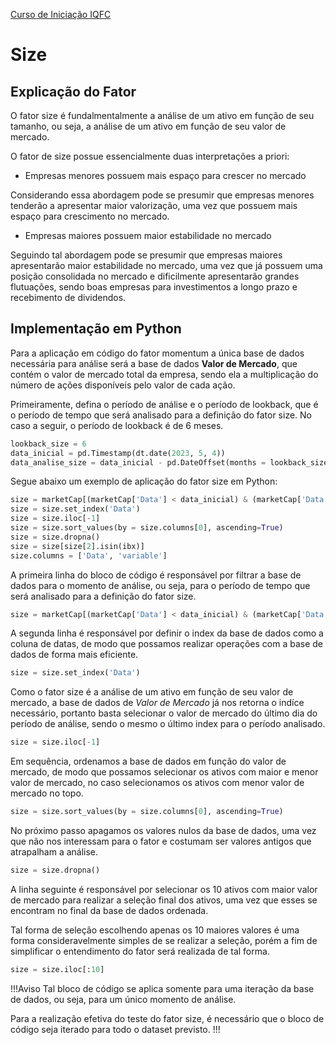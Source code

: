 <a href="/TraineeIQFC/site/home.html">Curso de Iniciação IQFC</a>

Size
======

Explicação do Fator
---------

O fator size é fundalmentalmente a análise de um ativo em função de seu tamanho, ou seja, a análise de um ativo em função de seu valor de mercado. 

O fator de size possue essencialmente duas interpretações a priori:

* Empresas menores possuem mais espaço para crescer no mercado

Considerando essa abordagem pode se presumir que empresas menores tenderão a apresentar maior valorização, uma vez que possuem mais espaço para crescimento no mercado.

* Empresas maiores possuem maior estabilidade no mercado

Seguindo tal abordagem pode se presumir que empresas maiores apresentarão maior estabilidade no mercado, uma vez que já possuem uma posição consolidada no mercado e dificilmente apresentarão grandes flutuações, sendo boas empresas para investimentos a longo prazo e recebimento de dividendos.

Implementação em Python
---------

Para a aplicação em código do fator momentum a única base de dados necessária para análise será a base de dados **Valor de Mercado**, que contém o valor de mercado total da empresa, sendo ela a multiplicação do número de ações disponíveis pelo valor de cada ação.

Primeiramente, defina o período de análise e o período de lookback, que é o período de tempo que será analisado para a definição do fator size. No caso a seguir, o período de lookback é de 6 meses.

```python
lookback_size = 6
data_inicial = pd.Timestamp(dt.date(2023, 5, 4))
data_analise_size = data_inicial - pd.DateOffset(months = lookback_size)
```
Segue abaixo um exemplo de aplicação do fator size em Python:
```python
size = marketCap[(marketCap['Data'] < data_inicial) & (marketCap['Data'] >= data_analise_size)]
size = size.set_index('Data')
size = size.iloc[-1]
size = size.sort_values(by = size.columns[0], ascending=True)
size = size.dropna()
size = size[size[2].isin(ibx)]
size.columns = ['Data', 'variable']
```

A primeira linha do bloco de código é responsável por filtrar a base de dados para o momento de análise, ou seja, para o período de tempo que será analisado para a definição do fator size.
```python
size = marketCap[(marketCap['Data'] < data_inicial) & (marketCap['Data'] >= data_analise_size)]
```

A segunda linha é responsável por definir o index da base de dados como a coluna de datas, de modo que possamos realizar operações com a base de dados de forma mais eficiente.
```python
size = size.set_index('Data')
```

Como o fator size é a análise de um ativo em função de seu valor de mercado, a base de dados de *Valor de Mercado* já nos retorna o indíce necessário, portanto basta selecionar o valor de mercado do último dia do período de análise, sendo o mesmo o último index para o período analisado.
```python
size = size.iloc[-1]
```

Em sequência, ordenamos a base de dados em função do valor de mercado, de modo que possamos selecionar os ativos com maior e menor valor de mercado, no caso selecionamos os ativos com menor valor de mercado no topo.
```python
size = size.sort_values(by = size.columns[0], ascending=True)
```

No próximo passo apagamos os valores nulos da base de dados, uma vez que não nos interessam para o fator e costumam ser valores antigos que atrapalham a análise.
```python
size = size.dropna()
```

A linha seguinte é responsável por selecionar os 10 ativos com maior valor de mercado para realizar a seleção final dos ativos, uma vez que esses se encontram no final da base de dados ordenada.

Tal forma de seleção escolhendo apenas os 10 maiores valores é uma forma consideravelmente simples de se realizar a seleção, porém a fim de simplificar o entendimento do fator será realizada de tal forma.
```python
size = size.iloc[:10]
```

!!!Aviso
Tal bloco de código se aplica somente para uma iteração da base de dados, ou seja, para um único momento de análise. 

Para a realização efetiva do teste do fator size, é necessário que o bloco de código seja iterado para todo o dataset previsto.
!!!





